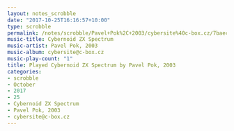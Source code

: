 ```yaml
---
layout: notes_scrobble
date: "2017-10-25T16:16:57+10:00"
type: scrobble
permalink: /notes/scrobble/Pavel+Pok%2C+2003/cybersite%40c-box.cz/7baeca8f04857ce31468c779e36b198d6ad59f19.html
music-title: Cybernoid ZX Spectrum
music-artist: Pavel Pok, 2003
music-album: cybersite@c-box.cz
music-play-count: "1"
title: Played Cybernoid ZX Spectrum by Pavel Pok, 2003
categories:
- scrobble
- October
- 2017
- 25
- Cybernoid ZX Spectrum
- Pavel Pok, 2003
- cybersite@c-box.cz
---
```

